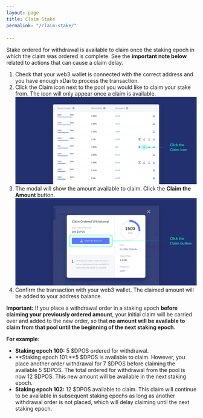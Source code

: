 ```yaml
---
layout: page
title: Claim Stake
permalink: "/claim-stake/"

---
```

Stake ordered for withdrawal is available to claim once the staking epoch in which the claim was ordered is complete. See the **important note below** related to actions that can cause a claim delay.

1. Check that your web3 wallet is connected with the correct address and you have enough xDai to process the transaction.
2. Click the Claim icon next to the pool you would like to claim your stake from. The icon will only appear once a claim is available.  
   ![](/uploads/0443bac2580f272b88c41ace451179192d76cffe_2_1380x664.png)
3. The modal will show the amount available to claim. Click the **Claim the Amount** button. ![](/uploads/97b4c3050bce7fcdb6824b2866e5b6bf800f7422_2_1380x664.png)
4. Confirm the transaction with your web3 wallet. The claimed amount will be added to your address balance.

**Important:** If you place a withdrawal order in a staking epoch **before claiming your previously ordered amount**, your initial claim will be carried over and added to the new order, so that **no amount will be available to claim from that pool until the beginning of the next staking epoch**.

**For example:**

* **Staking epoch 100:** 5 $DPOS ordered for withdrawal.
* **Staking epoch 101:**5 $DPOS is available to claim. However, you place another order withdrawal for 7 $DPOS before claiming the available 5 $DPOS. The total ordered for withdrawal from the pool is now 12 $DPOS. This new amount will be available in the next staking epoch.
* **Staking epoch 102:** 12 $DPOS available to claim. This claim will continue to be available in subsequent staking epochs as long as another withdrawal order is not placed, which will delay claiming until the next staking epoch.